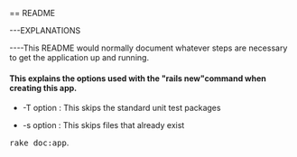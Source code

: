 == README

---EXPLANATIONS

----This README would normally document whatever steps are necessary to get the
application up and running.

#### This explains the options used with the "rails new"command when creating this app.


* -T option :  This skips the standard unit test packages

* -s option :  This skips files that already exist


<tt>rake doc:app</tt>.
